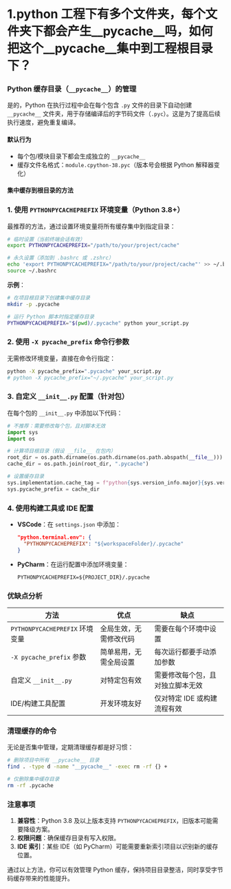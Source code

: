 # 1.python 工程下有多个文件夹，每个文件夹下都会产生__pycache__吗，如何把这个__pycache__集中到工程根目录下？

### Python 缓存目录（`__pycache__`）的管理

是的，Python 在执行过程中会在每个包含 `.py` 文件的目录下自动创建 `__pycache__` 文件夹，用于存储编译后的字节码文件（`.pyc`）。这是为了提高后续执行速度，避免重复编译。

#### **默认行为**
- 每个包/模块目录下都会生成独立的 `__pycache__`
- 缓存文件名格式：`module.cpython-38.pyc`（版本号会根据 Python 解释器变化）

#### **集中缓存到根目录的方法**

### **1. 使用 `PYTHONPYCACHEPREFIX` 环境变量（Python 3.8+）**
最推荐的方法，通过设置环境变量将所有缓存集中到指定目录：

```bash
# 临时设置（当前终端会话有效）
export PYTHONPYCACHEPREFIX="/path/to/your/project/cache"

# 永久设置（添加到 .bashrc 或 .zshrc）
echo 'export PYTHONPYCACHEPREFIX="/path/to/your/project/cache"' >> ~/.bashrc
source ~/.bashrc
```

**示例**：
```bash
# 在项目根目录下创建集中缓存目录
mkdir -p .pycache

# 运行 Python 脚本时指定缓存目录
PYTHONPYCACHEPREFIX="$(pwd)/.pycache" python your_script.py
```

### **2. 使用 `-X pycache_prefix` 命令行参数**
无需修改环境变量，直接在命令行指定：

```bash
python -X pycache_prefix=".pycache" your_script.py
# python -X pycache_prefix="~/.pycache" your_script.py 

```

### **3. 自定义 `__init__.py` 配置（针对包）**
在每个包的 `__init__.py` 中添加以下代码：

```python
# 不推荐：需要修改每个包，且对脚本无效
import sys
import os

# 计算项目根目录（假设 __file__ 在包内）
root_dir = os.path.dirname(os.path.dirname(os.path.abspath(__file__)))
cache_dir = os.path.join(root_dir, ".pycache")

# 设置缓存目录
sys.implementation.cache_tag = f"python{sys.version_info.major}{sys.version_info.minor}"
sys.pycache_prefix = cache_dir
```

### **4. 使用构建工具或 IDE 配置**
- **VSCode**：在 `settings.json` 中添加：
  ```json
  "python.terminal.env": {
    "PYTHONPYCACHEPREFIX": "${workspaceFolder}/.pycache"
  }
  ```

- **PyCharm**：在运行配置中添加环境变量：
  ```
  PYTHONPYCACHEPREFIX=${PROJECT_DIR}/.pycache
  ```


### **优缺点分析**
| **方法**                          | **优点**                               | **缺点**                               |
|-----------------------------------|----------------------------------------|----------------------------------------|
| `PYTHONPYCACHEPREFIX` 环境变量    | 全局生效，无需修改代码                 | 需要在每个环境中设置                   |
| `-X pycache_prefix` 参数          | 简单易用，无需全局设置                 | 每次运行都要手动添加参数               |
| 自定义 `__init__.py`              | 对特定包有效                           | 需要修改每个包，且对独立脚本无效       |
| IDE/构建工具配置                  | 开发环境友好                           | 仅对特定 IDE 或构建流程有效           |


### **清理缓存的命令**
无论是否集中管理，定期清理缓存都是好习惯：

```bash
# 删除项目中所有 __pycache__ 目录
find . -type d -name "__pycache__" -exec rm -rf {} +

# 仅删除集中缓存目录
rm -rf .pycache
```


### **注意事项**
1. **兼容性**：Python 3.8 及以上版本支持 `PYTHONPYCACHEPREFIX`，旧版本可能需要降级方案。
2. **权限问题**：确保缓存目录有写入权限。
3. **IDE 索引**：某些 IDE（如 PyCharm）可能需要重新索引项目以识别新的缓存位置。

通过以上方法，你可以有效管理 Python 缓存，保持项目目录整洁，同时享受字节码缓存带来的性能提升。